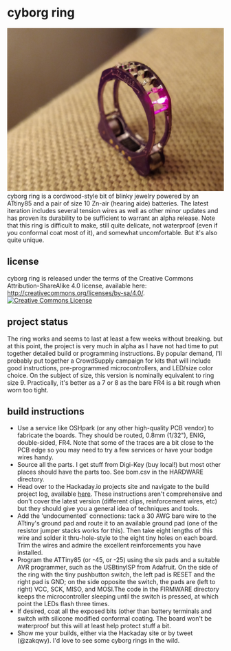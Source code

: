 # cyborg ring
![cyborg ring with red LEDs](/cyborg_ring_red.jpg)
cyborg ring is a cordwood-style bit of blinky jewelry powered by an ATtiny85 and a pair of size 10 Zn-air (hearing aide) batteries. The latest iteration includes several tension wires as well as other minor updates and has proven its durability to be sufficient to warrant an alpha release. Note that this ring is difficult to make, still quite delicate, not waterproof (even if you conformal coat most of it), and somewhat uncomfortable. But it's also quite unique.
## license
cyborg ring is released under the terms of the Creative Commons Attribution-ShareAlike 4.0 license, available here: http://creativecommons.org/licenses/by-sa/4.0/.
<a rel="license" href="http://creativecommons.org/licenses/by-sa/4.0/"><img alt="Creative Commons License" style="border-width:0" src="https://i.creativecommons.org/l/by-sa/4.0/88x31.png" /></a>
## project status
The ring works and seems to last at least a few weeks without breaking. but at this point, the project is very much in alpha as I have not had time to put together detailed build or programming instructions. By popular demand, I'll probably put together a CrowdSupply campaign for kits that will include good instructions, pre-programmed microcontrollers, and LED/size color choice. On the subject of size, this version is nominally equivalent to ring size 9. Practically, it's better as a 7 or 8 as the bare FR4 is a bit rough when worn too tight. 
## build instructions
- Use a service like OSHpark (or any other high-quality PCB vendor) to fabricate the boards. They should be routed, 0.8mm (1/32"), ENIG, double-sided, FR4. Note that some of the traces are a bit close to the PCB edge so you may need to try a few services or have your bodge wires handy. 
- Source all the parts. I get stuff from Digi-Key (buy local!) but most other places should have the parts too. See bom.csv in the HARDWARE directory.
- Head over to the Hackaday.io projects site and navigate to the build project log, available [here](https://hackaday.io/project/34160-cyborg-ring/log/84158-assembly-breakage-next-rev-plans). These instructions aren't comprehensive and don't cover the latest version (different clips, reinforcement wires, etc) but they should give you a general idea of techniques and tools. 
- Add the 'undocumented' connections: tack a 30 AWG bare wire to the ATtiny's ground pad and route it to an available ground pad (one of the resistor jumper stacks works for this). Then take eight lengths of this wire and solder it thru-hole-style to the eight tiny holes on each board. Trim the wires and admire the excellent reinforcements you have installed.
- Program the ATTiny85 (or -45, or -25) using the six pads and a suitable AVR programmer, such as the USBtinyISP from Adafruit. On the side of the ring with the tiny pushbutton switch, the left pad is RESET and the right pad is GND; on the side opposite the switch, the pads are (left to right) VCC, SCK, MISO, and MOSI.The code in the FIRMWARE directory keeps the microcontroller sleeping until the switch is pressed, at which point the LEDs flash three times. 
- If desired, coat all the exposed bits (other than battery terminals and switch with silicone modified conformal coating. The board won't be waterproof but this will at least help protect stuff a bit.
- Show me your builds, either via the Hackaday site or by tweet (@zakqwy). I'd love to see some cyborg rings in the wild.  
